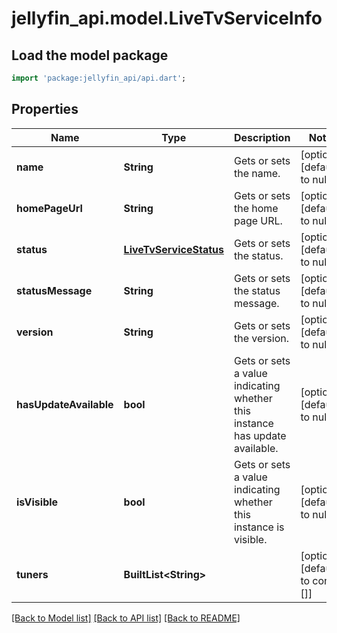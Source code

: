 # jellyfin_api.model.LiveTvServiceInfo

## Load the model package
```dart
import 'package:jellyfin_api/api.dart';
```

## Properties
Name | Type | Description | Notes
------------ | ------------- | ------------- | -------------
**name** | **String** | Gets or sets the name. | [optional] [default to null]
**homePageUrl** | **String** | Gets or sets the home page URL. | [optional] [default to null]
**status** | [**LiveTvServiceStatus**](LiveTvServiceStatus.md) | Gets or sets the status. | [optional] [default to null]
**statusMessage** | **String** | Gets or sets the status message. | [optional] [default to null]
**version** | **String** | Gets or sets the version. | [optional] [default to null]
**hasUpdateAvailable** | **bool** | Gets or sets a value indicating whether this instance has update available. | [optional] [default to null]
**isVisible** | **bool** | Gets or sets a value indicating whether this instance is visible. | [optional] [default to null]
**tuners** | **BuiltList&lt;String&gt;** |  | [optional] [default to const []]

[[Back to Model list]](../README.md#documentation-for-models) [[Back to API list]](../README.md#documentation-for-api-endpoints) [[Back to README]](../README.md)


